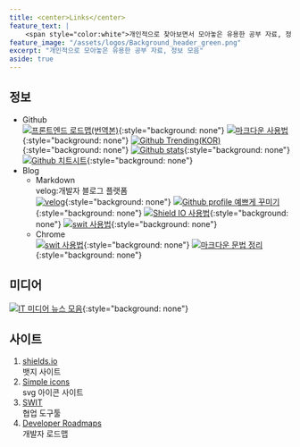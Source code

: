 ```yaml
---
title: <center>Links</center>
feature_text: |
    <span style="color:white">개인적으로 찾아보면서 모아놓은 유용한 공부 자료, 정보 모음</span>
feature_image: "/assets/logos/Background_header_green.png"
excerpt: "개인적으로 모아놓은 유용한 공부 자료, 정보 모음"
aside: true
---
```


## 정보  
* Github    
 [![프론트엔드 로드맵(번역본)](https://img.shields.io/badge/-%ED%94%84%EB%A1%A0%ED%8A%B8%EC%97%94%EB%93%9C%20%EB%A1%9C%EB%93%9C%EB%A7%B5%20KOR-black?style=flat-square&logo=github)](https://github.com/devJang/developer-roadmap){:style="background: none"}
 [![마크다운 사용법](https://img.shields.io/badge/-%EB%A7%88%ED%81%AC%EB%8B%A4%EC%9A%B4%20%EC%82%AC%EC%9A%A9%EB%B2%95-black?style=flat-square&logo=github)](https://gist.github.com/ihoneymon/652be052a0727ad59601){:style="background: none"}
 [![Github Trending(KOR)](https://img.shields.io/badge/-Github%20Trending%20KOR-black?style=flat-square&logo=github)](https://github.com/trending){:style="background: none"}
 [![Github stats](https://img.shields.io/badge/-Github%20Stats-black?style=flat-square&logo=github)](https://github.com/anuraghazra/github-readme-stats){:style="background: none"}  
 [![Github 치트시트](https://img.shields.io/badge/-Github%20%EC%B9%98%ED%8A%B8%20%EC%8B%9C%ED%8A%B8-black?style=flat-square&logo=github)](https://github.com/tiimgreen/github-cheat-sheet/blob/master/README.ko.md){:style="background: none"}  
 * Blog  
   - Markdown  
   velog:개발자 블로그 플랫폼    
 [![velog](https://img.shields.io/badge/-velog-black?style=flat-square&logo=Markdown)](https://velog.io/){:style="background: none"}
 [![Github profile 예쁘게 꾸미기 ](https://img.shields.io/badge/-Github%20%EC%9D%B4%EC%81%98%EA%B2%8C%EA%BE%B8%EB%AF%B8%EA%B8%B0-black?style=flat-square&logo=Markdown)](https://velog.io/@woo0_hooo/Github-github-profile-%EA%B0%84%EC%A7%80%EB%82%98%EA%B2%8C-%EA%BE%B8%EB%AF%B8%EA%B8%B0){:style="background: none"}
 [![Shield IO 사용법 ](https://img.shields.io/badge/-Shield%20IO%20%EC%82%AC%EC%9A%A9%EB%B2%95-black?style=flat-square&logo=Markdown)](https://velog.io/@loakick/Shield-IO-%EC%82%AC%EC%9A%A9%EB%B2%95-iojyndy4pi){:style="background: none"}
 [![swit 사용법](https://img.shields.io/badge/-Swit%20%EC%82%AC%EC%9A%A9%EB%B2%95-black?style=flat-square&logo=Markdown)](https://medium.com/switmyfair/swit/home){:style="background: none"}  
   + Chrome  
 [![swit 사용법](https://img.shields.io/badge/-SWIT%20%EC%82%AC%EC%9A%A9%EB%B2%95-00008b?style=flat-square&logo=Google%20Chrome)](https://medium.com/switmyfair/swit/home){:style="background: none"}
 [![마크다운 문법 정리](https://img.shields.io/badge/-%EB%A7%88%ED%81%AC%EB%8B%A4%EC%9A%B4%20%EB%AC%B8%EB%B2%95%20%EC%A0%95%EB%A6%AC-00008b?style=flat-square&logo=Google%20Chrome)](https://dev-youngjun.tistory.com/51){:style="background: none"}  
## 미디어
 [![IT 미디어 뉴스 모음](https://img.shields.io/badge/-IT%20%EB%AF%B8%EB%94%94%EC%96%B4-174ea6?style=flat-square&logo=Google%20News)](https://exem.tistory.com/1370){:style="background: none"}  

## 사이트
1. [shields.io](https://shields.io/)  
 뱃지 사이트  
2. [Simple icons](https://simpleicons.org/)  
 svg 아이콘 사이트  
3. [SWIT](https://swit.io/)    
  협업 도구툴  
4. [Developer Roadmaps](https://roadmap.sh/)    
  개발자 로드맵  
